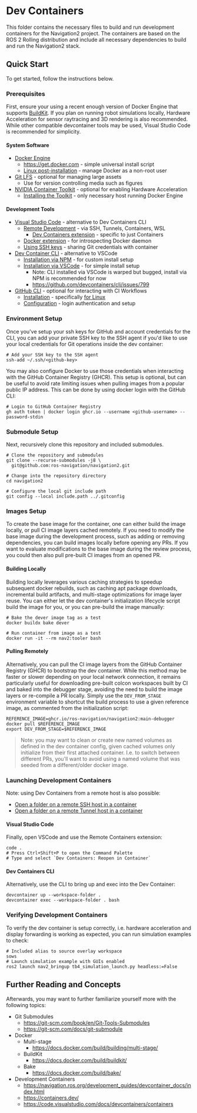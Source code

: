 # Dev Containers

This folder contains the necessary files to build and run development containers for the Navigation2 project. The containers are based on the ROS 2 Rolling distribution and include all necessary dependencies to build and run the Navigation2 stack.

## Quick Start

To get started, follow the instructions below.

### Prerequisites

First, ensure your using a recent enough version of Docker Engine that supports [BuildKit](https://docs.docker.com/build/buildkit/). If you plan on running robot simulations locally, Hardware Acceleration for sensor raytracing and 3D rendering is also recommended. While other compatible devcontainer tools may be used, Visual Studio Code is recommended for simplicity.

#### System Software
- [Docker Engine](https://docs.docker.com/engine/install/)
  - https://get.docker.com - simple universal install script
  - [Linux post-installation](https://docs.docker.com/engine/install/linux-postinstall/) - manage Docker as a non-root user
- [Git LFS](https://git-lfs.github.com/) - optional for managing large assets
  - Use for version controlling media such as figures
- [NVIDIA Container Toolkit](https://github.com/NVIDIA/nvidia-container-toolkit) - optional for enabling Hardware Acceleration
  - [Installing the Toolkit](https://docs.nvidia.com/datacenter/cloud-native/container-toolkit/latest/install-guide.html) - only necessary host running Docker Engine

#### Development Tools
- [Visual Studio Code](https://code.visualstudio.com/) - alternative to Dev Containers CLI
  - [Remote Development](https://marketplace.visualstudio.com/items?itemName=ms-vscode-remote.vscode-remote-extensionpack) - via SSH, Tunnels, Containers, WSL
    - [Dev Containers extension](https://marketplace.visualstudio.com/items?itemName=ms-vscode-remote.remote-containers) - specific to just Containers
  - [Docker extension](https://marketplace.visualstudio.com/items?itemName=ms-azuretools.vscode-docker) - for introspecting Docker daemon
  - [Using SSH keys](https://code.visualstudio.com/remote/advancedcontainers/sharing-git-credentials#_using-ssh-keys) - sharing Git credentials with container
- [Dev Container CLI](https://github.com/devcontainers/cli) - alternative to VSCode
  - [Installation via NPM](https://github.com/devcontainers/cli?tab=readme-ov-file#npm-install) - for custom install setup
  - [Installation via VSCode](https://code.visualstudio.com/docs/devcontainers/devcontainer-cli) - for simple install setup
    - Note: CLI installed via VSCode is warped but bugged, install via NPM is recommended for now
    - https://github.com/devcontainers/cli/issues/799
- [GitHub CLI](https://cli.github.com/) - optional for interacting with CI Workflows
    - [Installation](https://github.com/cli/cli#installation) - specifically [for Linux](https://github.com/cli/cli/blob/trunk/docs/install_linux.md)
    - [Configuration](https://cli.github.com/manual/) - login authentication and setup

### Environment Setup

Once you've setup your ssh keys for GitHub and account credentials for the CLI, you can add your private SSH key to the SSH agent if you'd like to use your local credentials for Git operations inside the dev container:

```shell
# Add your SSH key to the SSH agent
ssh-add ~/.ssh/<github-key>
```

You may also configure Docker to use those credentials when interacting with the GitHub Container Registry (GHCR). This setup is optional, but can be useful to avoid rate limiting issues when pulling images from a popular public IP address. This can be done by using docker login with the GitHub CLI:

```shell
# Login to GitHub Container Registry
gh auth token | docker login ghcr.io --username <github-username> --password-stdin
```

### Submodule Setup

Next, recursively clone this repository and included submodules.

```shell
# Clone the repository and submodules
git clone --recurse-submodules -j8 \
  git@github.com:ros-navigation/navigation2.git

# Change into the repository directory
cd navigation2

# Configure the local git include path
git config --local include.path ../.gitconfig
```

### Images Setup

To create the base image for the container, one can either build the image locally, or pull CI image layers cached remotely. If you need to modify the base image during the development process, such as adding or removing dependencies, you can build images locally before opening any PRs. If you want to evaluate modifications to the base image during the review process, you could then also pull pre-built CI images from an opened PR.

#### Building Locally

Building locally leverages various caching strategies to speedup subsequent docker rebuilds, such as caching apt package downloads, incremental build artifacts, and multi-stage optimizations for image layer reuse. You can either let the dev container's initialization lifecycle script build the image for you, or you can pre-build the image manually:

```shell
# Bake the dever image tag as a test
docker buildx bake dever

# Run container from image as a test
docker run -it --rm nav2:tooler bash
```

#### Pulling Remotely

Alternatively, you can pull the CI image layers from the GitHub Container Registry (GHCR) to bootstrap the dev container. While this method may be faster or slower depending on your local network connection, it remains particularly useful for downloading pre-built colcon workspaces built by CI and baked into the debugger stage, avoiding the need to build the image layers or re-compile a PR locally. Simply use the `DEV_FROM_STAGE` environment variable to shortcut the build process to use a given reference image, as commented from the initialization script:

```shell
REFERENCE_IMAGE=ghcr.io/ros-navigation/navigation2:main-debugger
docker pull $REFERENCE_IMAGE
export DEV_FROM_STAGE=$REFERENCE_IMAGE
```

> Note: you may want to clean or create new named volumes as defined in the dev container config, given cached volumes only initialize from their first attached container. I.e. to switch between different PRs, you'll want to avoid using a named volume that was seeded from a different/older docker image.

### Launching Development Containers

Note: using Dev Containers from a remote host is also possible:

-  [Open a folder on a remote SSH host in a container](https://code.visualstudio.com/docs/devcontainers/containers#_open-a-folder-on-a-remote-ssh-host-in-a-container)
-  [Open a folder on a remote Tunnel host in a container](https://code.visualstudio.com/docs/devcontainers/containers#_open-a-folder-on-a-remote-tunnel-host-in-a-container)

#### Visual Studio Code
Finally, open VSCode and use the Remote Containers extension:

```shell
code .
# Press Ctrl+Shift+P to open the Command Palette
# Type and select `Dev Containers: Reopen in Container`
```

#### Dev Containers CLI
Alternatively, use the CLI to bring up and exec into the Dev Container:

```shell
devcontainer up --workspace-folder .
devcontainer exec --workspace-folder . bash
```

### Verifying Development Containers

To verify the dev container is setup correctly, i.e. hardware acceleration and display forwarding is working as expected, you can run simulation examples to check:

```shell
# Included alias to source overlay workspace
sows
# Launch simulation example with GUIs enabled
ros2 launch nav2_bringup tb4_simulation_launch.py headless:=False
```

## Further Reading and Concepts

Afterwards, you may want to further familiarize yourself more with the following topics:

- Git Submodules
  - https://git-scm.com/book/en/Git-Tools-Submodules
  - https://git-scm.com/docs/git-submodule
- Docker
  - Multi-stage
    - https://docs.docker.com/build/building/multi-stage/
  - BuildKit
    - https://docs.docker.com/build/buildkit/
  - Bake
    - https://docs.docker.com/build/bake/
- Development Containers
  - https://navigation.ros.org/development_guides/devcontainer_docs/index.html
  - https://containers.dev/
  - https://code.visualstudio.com/docs/devcontainers/containers
